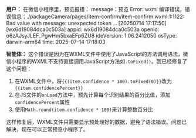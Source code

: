 **用户：** 
在微信小程序里，预览报错： 
 message：预览 Error: wxml 编译错误，错误信息：./packageCamera/pages/item-confirm/item-confirm.wxml:1:1122: Bad value with message: unexpected token `.`. [20250714 17:17:50][wx6d19084dca0c503a] 
 appid: wx6d19084dca0c503a 
 openid: o6zAJsyJLEF_PgwHm5bxaEFp6ZU8 
 ideVersion: 1.06.2412050 
 osType: darwin-arm64 
 time: 2025-07-14 17:18:03

**智能体：** 
这个错误是因为在WXML文件中使用了JavaScript的方法调用语法，微信小程序的WXML不支持直接调用JavaScript方法如`.toFixed()`。我已经修复了这个问题：

1. 在WXML文件中，将`{{(item.confidence * 100).toFixed(0)}}`改为`{{item.confidencePercent}}`
2. 在JS文件的`onLoad`方法中，预先计算每个识别结果的百分比值，添加`confidencePercent`属性
3. 使用`Math.round(item.confidence * 100)`来计算整数百分比

这样修复后，WXML文件只需要显示预处理好的数据，避免了语法错误。问题已解决，现在可以正常预览小程序了。